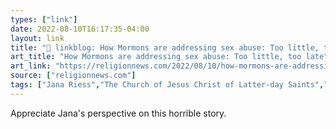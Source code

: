 ```yaml
---
types: ["link"]
date: 2022-08-10T16:17:35-04:00
layout: link
title: "🔗 linkblog: How Mormons are addressing sex abuse: Too little, too late'"
art_title: "How Mormons are addressing sex abuse: Too little, too late"
art_link: "https://religionnews.com/2022/08/10/how-mormons-are-addressing-sex-abuse-too-little-too-late/"
source: ["religionnews.com"]
tags: ["Jana Riess","The Church of Jesus Christ of Latter-day Saints","Mormonism","sexual abuse","abuse","child abuse"]
---
```

Appreciate Jana's perspective on this horrible story.
 
